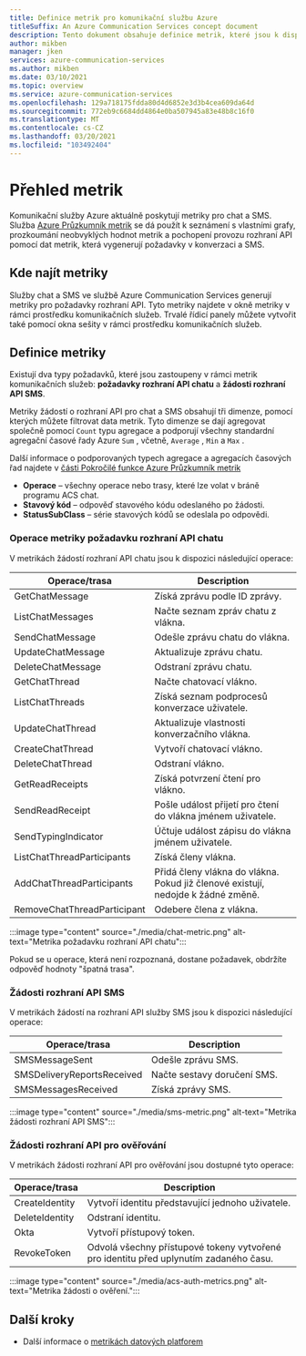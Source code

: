 ```yaml
---
title: Definice metrik pro komunikační službu Azure
titleSuffix: An Azure Communication Services concept document
description: Tento dokument obsahuje definice metrik, které jsou k dispozici v Azure Portal.
author: mikben
manager: jken
services: azure-communication-services
ms.author: mikben
ms.date: 03/10/2021
ms.topic: overview
ms.service: azure-communication-services
ms.openlocfilehash: 129a718175fdda80d4d6852e3d3b4cea609da64d
ms.sourcegitcommit: 772eb9c6684dd4864e0ba507945a83e48b8c16f0
ms.translationtype: MT
ms.contentlocale: cs-CZ
ms.lasthandoff: 03/20/2021
ms.locfileid: "103492404"
---
```

# <a name="metrics-overview"></a>Přehled metrik

Komunikační služby Azure aktuálně poskytují metriky pro chat a SMS. Služba [Azure Průzkumník metrik](../../azure-monitor/essentials/metrics-getting-started.md) se dá použít k seznámení s vlastními grafy, prozkoumání neobvyklých hodnot metrik a pochopení provozu rozhraní API pomocí dat metrik, která vygenerují požadavky v konverzaci a SMS.

## <a name="where-to-find-metrics"></a>Kde najít metriky

Služby chat a SMS ve službě Azure Communication Services generují metriky pro požadavky rozhraní API. Tyto metriky najdete v okně metriky v rámci prostředku komunikačních služeb. Trvalé řídicí panely můžete vytvořit také pomocí okna sešity v rámci prostředku komunikačních služeb.

## <a name="metric-definitions"></a>Definice metriky

Existují dva typy požadavků, které jsou zastoupeny v rámci metrik komunikačních služeb: **požadavky rozhraní API chatu** a **žádosti rozhraní API SMS**.

Metriky žádostí o rozhraní API pro chat a SMS obsahují tři dimenze, pomocí kterých můžete filtrovat data metrik. Tyto dimenze se dají agregovat společně pomocí `Count` typu agregace a podporují všechny standardní agregační časové řady Azure `Sum` , včetně, `Average` , `Min` a `Max` .

Další informace o podporovaných typech agregace a agregacích časových řad najdete v [části Pokročilé funkce Azure Průzkumník metrik](../../azure-monitor/essentials/metrics-charts.md#aggregation)

- **Operace** – všechny operace nebo trasy, které lze volat v bráně programu ACS chat.
- **Stavový kód** – odpověď stavového kódu odeslaného po žádosti.
- **StatusSubClass** – série stavových kódů se odeslala po odpovědi. 


### <a name="chat-api-request-metric-operations"></a>Operace metriky požadavku rozhraní API chatu

V metrikách žádostí rozhraní API chatu jsou k dispozici následující operace:

| Operace/trasa    | Description                                                                                    |
| -------------------- | ---------------------------------------------------------------------------------------------- |
| GetChatMessage       | Získá zprávu podle ID zprávy. |
| ListChatMessages     | Načte seznam zpráv chatu z vlákna. |
| SendChatMessage      | Odešle zprávu chatu do vlákna. |
| UpdateChatMessage    | Aktualizuje zprávu chatu. |
| DeleteChatMessage    | Odstraní zprávu chatu. |
| GetChatThread        | Načte chatovací vlákno. |
| ListChatThreads      | Získá seznam podprocesů konverzace uživatele. |
| UpdateChatThread     | Aktualizuje vlastnosti konverzačního vlákna. |
| CreateChatThread     | Vytvoří chatovací vlákno. |
| DeleteChatThread     | Odstraní vlákno. |
| GetReadReceipts      | Získá potvrzení čtení pro vlákno. |
| SendReadReceipt      | Pošle událost přijetí pro čtení do vlákna jménem uživatele. |
| SendTypingIndicator           | Účtuje událost zápisu do vlákna jménem uživatele. |
| ListChatThreadParticipants    | Získá členy vlákna. |
| AddChatThreadParticipants     | Přidá členy vlákna do vlákna. Pokud již členové existují, nedojde k žádné změně. |
| RemoveChatThreadParticipant   | Odebere člena z vlákna. |

:::image type="content" source="./media/chat-metric.png" alt-text="Metrika požadavku rozhraní API chatu":::

Pokud se u operace, která není rozpoznaná, dostane požadavek, obdržíte odpověď hodnoty "špatná trasa".

### <a name="sms-api-requests"></a>Žádosti rozhraní API SMS

V metrikách žádostí na rozhraní API služby SMS jsou k dispozici následující operace:

| Operace/trasa    | Description                                                                                    |
| -------------------- | ---------------------------------------------------------------------------------------------- |
| SMSMessageSent       | Odešle zprávu SMS. |
| SMSDeliveryReportsReceived     | Načte sestavy doručení SMS. |
| SMSMessagesReceived      | Získá zprávy SMS. |


:::image type="content" source="./media/sms-metric.png" alt-text="Metrika žádosti rozhraní API SMS":::

### <a name="authentication-api-requests"></a>Žádosti rozhraní API pro ověřování

V metrikách žádosti rozhraní API pro ověřování jsou dostupné tyto operace:

| Operace/trasa    | Description                                                                                    |
| -------------------- | ---------------------------------------------------------------------------------------------- |
| CreateIdentity       | Vytvoří identitu představující jednoho uživatele. |
| DeleteIdentity       | Odstraní identitu. |
| Okta          | Vytvoří přístupový token. |
| RevokeToken          | Odvolá všechny přístupové tokeny vytvořené pro identitu před uplynutím zadaného času. |

:::image type="content" source="./media/acs-auth-metrics.png" alt-text="Metrika žádosti o ověření.":::

## <a name="next-steps"></a>Další kroky

- Další informace o [metrikách datových platforem](../../azure-monitor/essentials/data-platform-metrics.md)
